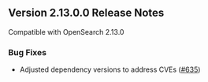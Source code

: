 ## Version 2.13.0.0 Release Notes

Compatible with OpenSearch 2.13.0

### Bug Fixes
* Adjusted dependency versions to address CVEs ([#635](https://github.com/opensearch-project/geospatial/pull/635))
